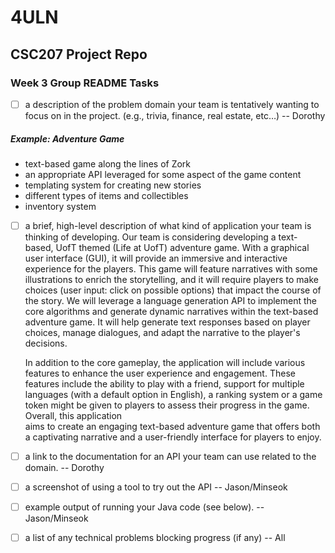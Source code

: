 # 4ULN
## CSC207 Project Repo

### Week 3 Group README Tasks
- [ ] a description of the problem domain your team is tentatively wanting to focus on in the project. 
(e.g., trivia, finance, real estate, etc…) -- Dorothy

##### Example: Adventure Game
- text-based game along the lines of Zork
- an appropriate API leveraged for some aspect of the game content
- templating system for creating new stories
- different types of items and collectibles
- inventory system

- [ ] a brief, high-level description of what kind of application your team is thinking of developing.
    Our team is considering developing a text-based, UofT themed (Life at UofT) adventure game. 
    With a graphical user interface (GUI), it will provide an immersive and interactive experience for the players. 
    This game will feature narratives with some illustrations to enrich the storytelling, and it will require 
    players to make choices (user input: click on possible options) that impact the course of the story. 
    We will leverage a language generation API to implement the core algorithms and generate dynamic narratives 
    within the text-based adventure game. It will help generate text responses based on player choices, manage 
    dialogues, and adapt the narrative to the player's decisions. 

    In addition to the core gameplay, the application will include various features to enhance the user experience and engagement. 
    These features include the ability to play with a friend, support for multiple languages (with a default option in English), 
    a ranking system or a game token might be given to players to assess their progress in the game. Overall, this application  
    aims to create an engaging text-based adventure game that offers both a captivating narrative and a
    user-friendly interface for players to enjoy.
- [ ] a link to the documentation for an API your team can use related to the domain. -- Dorothy
- [ ] a screenshot of using a tool to try out the API -- Jason/Minseok
- [ ] example output of running your Java code (see below). -- Jason/Minseok
- [ ] a list of any technical problems blocking progress (if any) -- All
